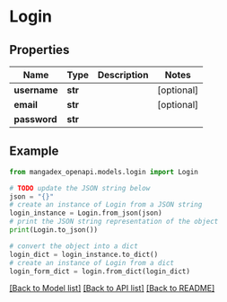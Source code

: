 # Login


## Properties

Name | Type | Description | Notes
------------ | ------------- | ------------- | -------------
**username** | **str** |  | [optional] 
**email** | **str** |  | [optional] 
**password** | **str** |  | 

## Example

```python
from mangadex_openapi.models.login import Login

# TODO update the JSON string below
json = "{}"
# create an instance of Login from a JSON string
login_instance = Login.from_json(json)
# print the JSON string representation of the object
print(Login.to_json())

# convert the object into a dict
login_dict = login_instance.to_dict()
# create an instance of Login from a dict
login_form_dict = login.from_dict(login_dict)
```
[[Back to Model list]](../README.md#documentation-for-models) [[Back to API list]](../README.md#documentation-for-api-endpoints) [[Back to README]](../README.md)


